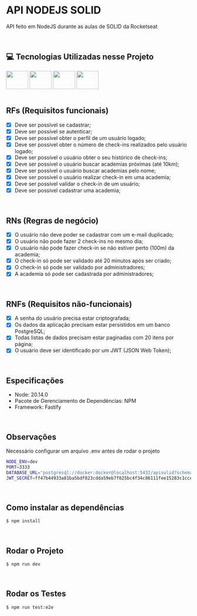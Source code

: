 # API NODEJS SOLID
API feito em NodeJS durante as aulas de SOLID da Rocketseat

<br>

## 💻 Tecnologias Utilizadas nesse Projeto
<div style="display: inline_block">
  <img align="center" height="50" width="60" src="https://cdn.jsdelivr.net/gh/devicons/devicon@latest/icons/fastify/fastify-original.svg">
  <img align="center" height="50" width="60" src="https://cdn.jsdelivr.net/gh/devicons/devicon@latest/icons/typescript/typescript-original.svg">
  <img align="center" height="50" width="60" src="https://cdn.jsdelivr.net/gh/devicons/devicon@latest/icons/nodejs/nodejs-original-wordmark.svg">
  <img align="center" height="50" width="60" src="https://cdn.jsdelivr.net/gh/devicons/devicon@latest/icons/docker/docker-original-wordmark.svg">
</div>

<br>

## RFs (Requisitos funcionais)
- [x] Deve ser possível se cadastrar;
- [x] Deve ser possível se autenticar;
- [x] Deve ser possível obter o perfil de um usuário logado;
- [x] Deve ser possível obter o número de check-ins realizados pelo usuário logado;
- [x] Deve ser possível o usuário obter o seu histórico de check-ins;
- [x] Deve ser possível o usuário buscar academias próximas (até 10km);
- [x] Deve ser possível o usuário buscar academias pelo nome;
- [x] Deve ser possível o usuário realizar check-in em uma academia;
- [x] Deve ser possível validar o check-in de um usuário;
- [x] Deve ser possível cadastrar uma academia;

<br>

## RNs (Regras de negócio)
- [x] O usuário não deve poder se cadastrar com um e-mail duplicado;
- [x] O usuário não pode fazer 2 check-ins no mesmo dia;
- [x] O usuário não pode fazer check-in se não estiver perto (100m) da academia;
- [x] O check-in só pode ser validado até 20 minutos após ser criado;
- [x] O check-in só pode ser validado por administradores;
- [x] A academia só pode ser cadastrada por administradores;

<br>

## RNFs (Requisitos não-funcionais)
- [x] A senha do usuário precisa estar criptografada;
- [x] Os dados da aplicação precisam estar persistidos em um banco PostgreSQL;
- [x] Todas listas de dados precisam estar paginadas com 20 itens por página;
- [x] O usuário deve ser identificado por um JWT (JSON Web Token);

<br>

## Especificações
- Node: 20.14.0
- Pacote de Gerenciamento de Dependências: NPM
- Framework: Fastify

<br>

## Observações
Necessário configurar um arquivo .env antes de rodar o projeto
```bash
NODE_ENV=dev
PORT=3333
DATABASE_URL="postgresql://docker:docker@localhost:5432/apisolid?schema=public"
JWT_SECRET=ff47b44933a81ba5bdf823cdda59eb7f825bc4f34c86111fee15283c1cce21b1
```

<br>

## Como instalar as dependências
```bash
$ npm install
```

<br>

## Rodar o Projeto
```bash
$ npm run dev
```

<br>

## Rodar os Testes
```bash
$ npm run test:e2e
```